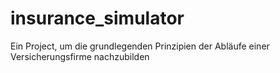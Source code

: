 # insurance_simulator
Ein Project, um die grundlegenden Prinzipien der Abläufe einer Versicherungsfirme nachzubilden
